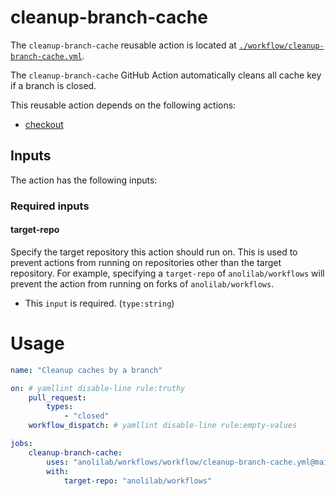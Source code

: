 # cleanup-branch-cache

The `cleanup-branch-cache` reusable action is located at [`./workflow/cleanup-branch-cache.yml`](https://github.com/anolilab/workflows/tree/main/workflow/cleanup-branch-cache.yml).

The `cleanup-branch-cache` GitHub Action automatically cleans all cache key if a branch is closed.

This reusable action depends on the following actions:

-   [checkout](https://github.com/marketplace/actions/checkout)

## Inputs

The action has the following inputs:

### Required inputs

#### target-repo

Specify the target repository this action should run on. This is used to prevent actions from running on repositories other than the target repository. For example, specifying a `target-repo` of `anolilab/workflows` will prevent the action from running on forks of `anolilab/workflows`.

-   This `input` is required. (`type:string`)

# Usage

```yaml
name: "Cleanup caches by a branch"

on: # yamllint disable-line rule:truthy
    pull_request:
        types:
            - "closed"
    workflow_dispatch: # yamllint disable-line rule:empty-values

jobs:
    cleanup-branch-cache:
        uses: "anolilab/workflows/workflow/cleanup-branch-cache.yml@main"
        with:
            target-repo: "anolilab/workflows"
```
